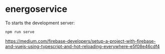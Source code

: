 # energoservice

To starts the development server:

`npm run serve`

https://medium.com/firebase-developers/setup-a-project-with-firebase-and-vuejs-using-typescript-and-hot-reloading-everywhere-e5f08e46cdf4